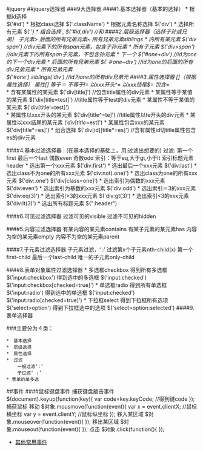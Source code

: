#jquery
##jquery选择器
###9大选择器
####1.基本选择器（基本的选择）
	* 根据id选择		
		$('#id')
	* 根据class选择
		$('.className')
	* 根据元素名称选择
		$('div')
	* 选择所有元素
		$('*')
	* 组合选择		,
		$('#id,div')		//和
####2.层级选择器（选择子孙或兄弟）
	子元素>		后面的所有兄弟元素~		所有兄弟元素siblings
	* 内所有某元素
		$('div span')				//div元素下的所有span元素，包含子孙元素
	* 所有子元素
		$('div>span')				//div元素下的所有span子元素，不包含孙元素
	* 下一个
		$('#one+div')				//id为one的下一个div元素
	* 后面的所有兄弟元素
		$('＃one~div')				//id为one的后面的所有div兄弟元素
	* 所有兄弟元素	
		$('#one').siblings('div')		//id为one的所有div兄弟元
####3.属性选择器	[]（根据属性选择）
	属性[]	等于＝	不等于!=	以xxx开头^=	以xxx结尾$=	包含*=	
	* 含有某属性的某元素
		$('div[title]')					//包含title属性的div元素
	* 某属性等于某值的某元素
		$('div[title=test]')			//title属性等于test的div元素
	* 某属性不等于某值的某元素
		$('div[title!=test]')		
	* 某属性以xxx开头的某元素
		$('div[title^=te]')				//title属性以te开头的div元素
	* 某属性以xxx结尾的某元素
		$('div[title$=est]')
	* 某属性包含xxx的某元素
		$('div[title*=es]')
	* 组合选择
		$('div[id][title*=es]')		//含有属性id切title属性包含es的div元素
	
	
####4.基本过滤选择器	:	(在基本选择的基础上，用:过滤出想要的)
	过滤:	第一个first	最后一个last	偶数even	奇数odd		索引：等于eq,大于gt,小于lt		索引标题元素header
	* 选出第一个xxx元素
		$('div:first')
	* 选出最后一个xxx元素
		$('div:last')
	* 选出class不为one的所有xxx元素
		$('div:not(.one)')
	* 选出class为one的所有xxx元素
		$('div:.one')
		$('div[class=one]')
	* 选出索引为偶数的xxx元素
		$('div:even')
	* 选出索引为基数的xxx元素
		$('div:odd')
	* 选出索引＝3的xxx元素
		$('div:eq(3)')
	* 选出索引>3的xxx元素
		$('div:gt(3)')
	* 选出索引<3的xxx元素
		$('div:lt(3)')
	* 选出所有标题元素
		$(":header")

####6.可见过滤选择器
	过滤可见的visible	过滤不可见的hidden

####5.内容过滤选择器
	有某内容的某元素contains	有某子元素的某元素has	内容为空的某元素empty	内容不为空的某元素parent

####7.子元素过滤选择器
	子元素过滤，‘ :’	过滤第x个子元素nth-child(x)	第一个first-child	最后一个last-child	唯一的子元素only-child

####8.表单对象属性过滤选择器
	* 多选框checkbox
		得到所有多选框
			$('input:checkbox')
		得到选中的多选框
			$('input:checked')
			$('input:checkbox[checked=true]')
	* 单选框radio
		得到所有单选框
			$('input:radio')
		得到选中的单选框
			$('input:checked')
			$('input:radio[checked=true]')
	* 下拉框select
		得到下拉框所有选项
			$('select>option')
		得到下拉框选中的选项
			$('select>option:selected')
####9.表单选择器

###主要分为４类：

	*　基本选择
	*　层级选择
	*　属性选择
	*　过滤
		一般过滤‘:’
		子过滤‘ :’
	* 表单的单多选
##事件
####鼠标键盘事件
	捕获键盘敲击事件
		$(document).keyup(function(key){
			var code=key.keyCode;	//得到键code
		});
	捕获鼠标
		移动
			$对象.mousmove(function(event){
				var x = event.clientX;	//鼠标横坐标
				var y = event.clientY;	//鼠标纵坐标
			});
		移入某区域
			$对象.mouseover(function(event){
			});
		移出某区域
			$对象.mouseout(function(event){
			});
		点击
			$对象.click(function(){
			});
* [其他常用事件](https://github.com/CLgithub/JavaLearn2/blob/master/WebContent/page/day48_jQuery/33_43jQuery/doc.md)	